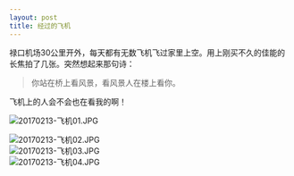 ```yaml
---
layout: post
title: 经过的飞机
---
```


禄口机场30公里开外，每天都有无数飞机飞过家里上空。用上刚买不久的佳能的长焦拍了几张。突然想起来那句诗：

>  你站在桥上看风景，看风景人在楼上看你。

飞机上的人会不会也在看我的啊！

![20170213-飞机01.JPG](https://raw.githubusercontent.com/zhenyangleo/zhenyangleo.github.io/master/post-image/20180213-%E9%A3%9E%E6%9C%BA01.JPG)  

<!--more-->

![20170213-飞机02.JPG](https://raw.githubusercontent.com/zhenyangleo/zhenyangleo.github.io/master/post-image/20180213-%E9%A3%9E%E6%9C%BA02.JPG)  
![20170213-飞机03.JPG](https://raw.githubusercontent.com/zhenyangleo/zhenyangleo.github.io/master/post-image/20180213-%E9%A3%9E%E6%9C%BA03.JPG)  
![20170213-飞机04.JPG](https://raw.githubusercontent.com/zhenyangleo/zhenyangleo.github.io/master/post-image/20180213-%E9%A3%9E%E6%9C%BA04.JPG)
